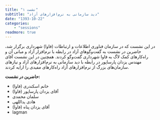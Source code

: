 ```yaml
---
title: "نشست ۱"
subtitle: "دید سازمانی به نرم‌افزارهای آزاد"
date: "1393-10-22"
categories:
    - "sessions"
readmore: true
---
```


در این نشست که در سازمان فناوری اطلاعات و ارتباطات (فاوا) شهرداری برگزار شد، حاضرین در نشست به گفت‌وگوهای آزاد در رابطه با نرم‌افزار آزاد و مبانی آن و راه‌کارهای کمک لاگ به فاوا شهرداری گفت‌وگو کردند. همچنین در این نشست آقای مهندس یزدان پارساپور در رابطه با دید سازمانی به نرم‌افزارهای آزاد و نیازهای سازمان‌های بزرگ از نرم‌افزارهای آزاد راه‌‌کارهای مفیدی را ارایه کردند.

**حاضرین در نشست:**

* خانم اسکندری (فاوا)
* آقای یزدان پارساپور (فاوا)
* سلمان محمدی
* هادی یداللهی
* آقای یزدان پناه (فاوا)
* lagman

